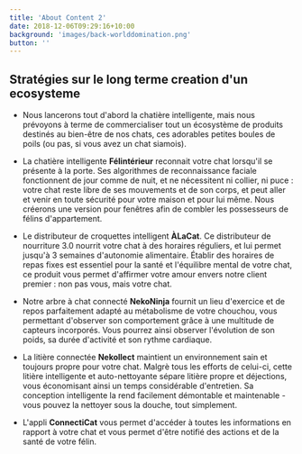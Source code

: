```yaml
---
title: 'About Content 2'
date: 2018-12-06T09:29:16+10:00
background: 'images/back-worlddomination.png'
button: ''
---
```



## Stratégies sur le long terme creation d'un ecosysteme

- Nous lancerons tout d'abord la chatière intelligente, mais nous prévoyons à terme de commercialiser tout un écosystème de produits destinés au bien-être de nos chats, ces adorables petites boules de poils (ou pas, si vous avez un chat siamois).

- La chatière intelligente **Félintérieur** reconnait votre chat lorsqu'il se présente à la porte. Ses algorithmes de reconnaissance faciale fonctionnent de jour comme de nuit, et ne nécessitent ni collier, ni puce : votre chat reste libre de ses mouvements et de son corps, et peut aller et venir en toute sécurité pour votre maison et pour lui même. Nous créerons une version pour fenêtres afin de combler les possesseurs de félins d'appartement.

- Le distributeur de croquettes intelligent **ÀLaCat**. Ce distributeur de nourriture 3.0 nourrit votre chat à des horaires réguliers, et lui permet jusqu'à 3 semaines d'autonomie alimentaire. Établir des horaires de repas fixes est essentiel pour la santé et l'équilibre mental de votre chat, ce produit vous permet d'affirmer votre amour envers notre client premier : non pas vous, mais votre chat.

- Notre arbre à chat connecté **NekoNinja** fournit un lieu d'exercice et de repos parfaitement adapté au métabolisme de votre chouchou, vous permettant d'observer son comportement grâce à une multitude de capteurs incorporés. Vous pourrez ainsi observer l'évolution de son poids, sa durée d'activité et son rythme cardiaque.

- La litière connectée **Nekollect** maintient un environnement sain et toujours propre pour votre chat. Malgrè tous les efforts de celui-ci, cette litière intelligente et auto-nettoyante sépare litière propre et déjections, vous économisant ainsi un temps considérable d'entretien. Sa conception intelligente la rend facilement démontable et maintenable - vous pouvez la nettoyer sous la douche, tout simplement.

- L'appli **ConnectiCat** vous permet d'accéder à toutes les informations en rapport à votre chat et vous permet d'être notifié des actions et de la santé de votre félin.



